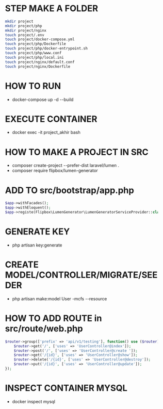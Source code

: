 # STEP MAKE A FOLDER
```zsh
mkdir project
mkdir project/php
mkdir project/nginx
touch project/.env
touch project/docker-compose.yml
touch project/php/Dockerfile
touch project/php/docker-entrypoint.sh
touch project/php/www.conf
touch project/php/local.ini
touch project/nginx/default.conf
touch project/nginx/Dockerfile
```
# HOW TO RUN
- docker-compose up -d --build

# EXECUTE CONTAINER
- docker exec -it project_akhir bash

# HOW TO MAKE A PROJECT IN SRC
- composer create-project --prefer-dist laravel/lumen .
- composer require flipbox/lumen-generator

# ADD TO src/bootstrap/app.php
```php
$app->withFacades();
$app->withEloquent();
$app->registe(Flipbox\LumenGenerator\LumenGeneratorServiceProvider::class);
```

# GENERATE KEY
- php artisan key:generate

# CREATE MODEL/CONTROLLER/MIGRATE/SEEDER
- php artisan make:model User -mcfs --resource

# HOW TO ADD ROUTE in src/route/web.php
```php
$router->group(['prefix' => 'api/v1/testing'], function() use ($router){
    $router->get('/', ['uses' => 'UserController@index']);
	$router->post('/', ['uses' => 'UserController@create ']);
	$router->get('/{id}', ['uses' => 'UserController@show']);
	$router->delete('/{id}', ['uses' => 'UserController@destroy']);
	$router->put('/{id}', ['uses' => 'UserController@update']);
});
```

# INSPECT CONTAINER MYSQL
- docker inspect mysql
